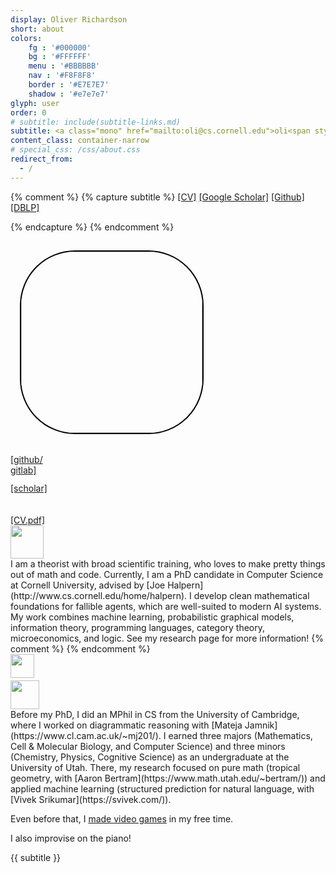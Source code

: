 ```yaml
---
display: Oliver Richardson
short: about
colors:
    fg : '#000000'
    bg : '#FFFFFF'
    menu : '#BBBBBB'
    nav : '#F8F8F8'
    border : '#E7E7E7'
    shadow : '#e7e7e7'
glyph: user
order: 0
# subtitle: include(subtitle-links.md)
subtitle: <a class="mono" href="mailto:oli@cs.cornell.edu">oli<span style="margin-left:5px;margin-right:5px;font-family:sans-serif;">@</span>cs.cornell.edu</a>
content_class: container-narrow
# special_css: /css/about.css
redirect_from:
  - /
---
```

{% comment %}
{% capture subtitle %}
[[CV]](/files/cv.pdf)
[[Google Scholar]](https://scholar.google.com/citations?user=5_yI4jIAAAAJ)
[[Github]](https://github.com/orichardson)
[[DBLP]](https://dblp.org/pid/281/7499.html)
<!-- [[Twitter]]()
[[Instagram]]() -->
{% endcapture %}
{% endcomment %}

<div class="portrait">
<!-- ![portrait](/images/me-1.jpg) -->
<!-- <img src="{{ site.baseurl }}/images/me-1-cropped.jpg" style="width:200px;float:right;margin-left:15px;border-radius:50%;"/> -->
<!-- <img src="{{ site.baseurl }}/images/me-2-cropped.jpg" style="width:25vw; margin-left:15px;border-radius:50%;"/> -->
<!-- <img src="{{ site.baseurl }}/images/me-3-cropped.jpg" style="width:350px;float:right;margin:15px;border-radius:50%;"/> -->
<!-- <img src="{{ site.baseurl }}/images/me-3--crop2.jpg" 
    style="width:360px;margin:15px;border-radius:50%;border:2px solid black;max-width:90vw;"/> -->
<img src="{{ site.baseurl }}/images/me4-cropped.jpg" 
    style="width:290px;margin:15px;border-radius:30%;border:2px solid black;max-width:80vw;"/>
<!-- <img src="{{ site.baseurl }}/images/me-3-cropped.jpg" 
style="width:450px;margin:15px;border-radius:50%;border:2px solid black;max-width:90vw;"/> -->
<!-- <img src="/images/me-3--crop2.jpg" style="width:350px;margin:15px;margin-left:30px;border-radius:50%;"/> -->
<!-- <img src="/images/me-2-cropped.jpg" style="width:350px;height=305px;margin:15px;margin-left:30px;border-radius:50%;"/> -->
<div class="icon-panel">
<!-- <a href="mailto:" title="email"><i class="fas fa-envelope"></i></a> -->
    <a href="https://github.com/orichardson" title="GitHub" style="margin-right:-5px"
             target="_blank" rel="noopener noreferrer">
        <i class="fab fa-github" style="margin-right:-9px"></i>
        <br/>
        <span class="icon-label">[github/</span>
        </a>
    <a href="https://gitlab.com/zaytuna" title="GitLab">
        <i class="fab fa-gitlab" style="margin-left:-9px"></i>
        <br/>
        <span class="icon-label">gitlab]</span>
        </a>
    <br/>
    <br/>
    <a href="https://scholar.google.com/citations?user=5_yI4jIAAAAJ" title="Google Scholar">
        <div style="margin-bottom:-5px;"><i class="ai ai-google-scholar"></i></div>
        <!-- <br/> -->
        <span class="icon-label">[scholar]</span>
        </a>
    <br/>
    <br/>
    <a href="{{ site.baseurl }}/files/cv.pdf" title="CV">
        <i class="fa fa-snowflake"></i>
        <br/>
        <span class="icon-label">[CV.pdf]</span>
        </a>
</div>
</div>

<!-- <div class="col-md-6 col-"> -->
<!-- <div style="width:55px;float:right;margin-left:15px;">
<img src="/images/theu.png" width=50px/>
<img src="/images/ucam.png" width=50px/>
<img src="/images/cornell-seal.png" width=50px/>
</div> -->

<div class="seal">
    <img src="{{ site.baseurl }}/images/cornell-seal.png" style="width:7ex;"/>
</div>
I am a theorist with broad scientific training, who loves to make pretty things out of math and code.
Currently, I am a 
<!-- sixth-year -->
PhD candidate in Computer Science at Cornell University, advised by [Joe Halpern](http://www.cs.cornell.edu/home/halpern).
I develop clean mathematical foundations for fallible agents, which are well-suited to modern AI systems.
My work combines machine learning, probabilistic graphical models, information theory, programming languages, category theory, microeconomics, and logic.
See my <a onclick="$('#nav-research>a').click();">research page</a> for more information!
{% comment %}
<!-- I am a theorist, but love to write code. -->
<!-- with broad mathematical and scientific training. -->
<!-- My research focuses primarily on a unified theory of probabilistic modeling that allows
for inconsistent beliefs. This theory is based on a class of models I invented, called
[Probabilistic Dependency Graphs (PDGs)](https://orichardson.github.io/pdg/), which
subsume traditional graphical models (Bayesian networks, factor graphs, causal models), and also model modern machine learning settings (Classification, GANs, VAEs, ...). 
This gives rise to an intuitive interpretation of loss functions as a degree of inconsistency, and learning/inference/adversarial attack algorithms as ways to resolve that inconsistency.  -->
<!-- Critically, PDGs can contain inconsistent probabilistic information, and that degree of inconsistency
turns out to be quite important. -->
<!-- Before starting my PhD, I did an MPhil at the University of Cambridge,
    where I did research in diagrammatic reasoning with [Mateja Jamnik]().
As an undergraduate at the University of Utah,
    I studied biology, 
    pure math (tropical geometry, with [Aaron Betram]()), 
    and applied machine learning (structured prediction, with [Vivek Srikumar]()). -->
{% endcomment %}

<div class="seal"> 
    <img src="{{ site.baseurl }}/images/ucam.png" style="width:5ex;"/><br/>
    <img src="{{ site.baseurl }}/images/theu.png" style="width:6ex;margin-top:4px"/>
</div>
Before my PhD, I did an MPhil in CS from the University of Cambridge, where I worked on diagrammatic reasoning with [Mateja Jamnik](https://www.cl.cam.ac.uk/~mj201/).
I earned three majors (Mathematics, Cell & Molecular Biology, and Computer Science) and three minors (Chemistry, Physics, Cognitive Science) as an undergraduate at the University of Utah. There, my research focused on pure math (tropical geometry, with [Aaron Bertram](https://www.math.utah.edu/~bertram/)) and applied machine learning (structured prediction for natural language, with [Vivek Srikumar](https://svivek.com/)).
<!-- ;**
 now I do applied math and theoretical machine learning.** -->

Even before that, I [made video games](https://gitlab.com/zaytuna) in my free time.
<!-- I also play many sports and improvise on the piano! -->
I also improvise on the piano!



{{ subtitle }}

<!-- MUSIC! SHould wait until I have another page + more improv. 
<h4 >Improvization</h4>
<div class="loading">
<iframe width="100%" height="450"  scrolling="no" frameborder="no" src="https://w.soundcloud.com/player/?url=https%3A//api.soundcloud.com/playlists/349382933&amp;color=7e00bc&amp;;auto_play=false&amp;hide_related=false&amp;show_comments=true&amp;show_user=true&amp;show_reposts=false"></iframe>
</div>
-->